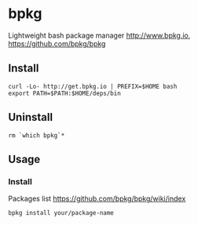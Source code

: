 # bpkg

Lightweight bash package manager
<http://www.bpkg.io>,
<https://github.com/bpkg/bpkg>

## Install

    curl -Lo- http://get.bpkg.io | PREFIX=$HOME bash
    export PATH=$PATH:$HOME/deps/bin

## Uninstall

    rm `which bpkg`*

## Usage

### Install

Packages list <https://github.com/bpkg/bpkg/wiki/index>

    bpkg install your/package-name
